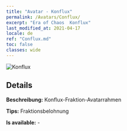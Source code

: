 ```yaml
---
title: "Avatar - Konflux"
permalink: /Avatars/Conflux/
excerpt: "Era of Chaos  Konflux"
last_modified_at: 2021-04-17
locale: de
ref: "Conflux.md"
toc: false
classes: wide
---
```

 ![Konflux](/images/a/avatarFrame_44.png)

## Details

 **Beschreibung:** Konflux-Fraktion-Avatarrahmen 

 **Tips:** Fraktionsbelohnung 

 **Is available:**  - 


